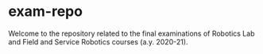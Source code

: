 # exam-repo
Welcome to the repository related to the final examinations of Robotics Lab and Field and Service Robotics courses (a.y. 2020-21).
